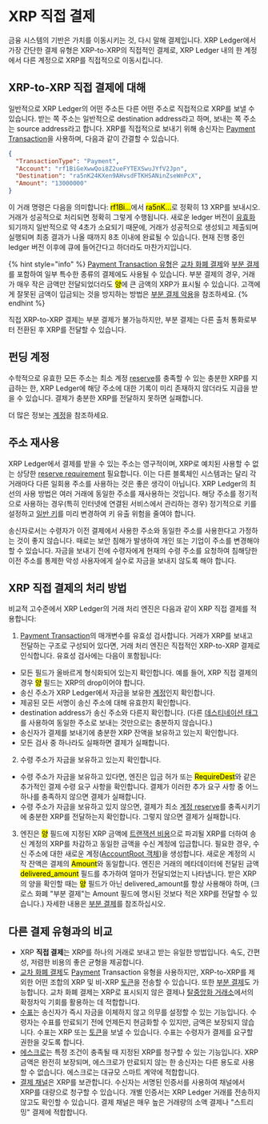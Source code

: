 # XRP 직접 결제

금융 시스템의 기반은 가치를 이동시키는 것, 다시 말해 결제입니다. XRP Ledger에서 가장 간단한 결제 유형은 XRP-to-XRP의 직접적인 결제로, XRP Ledger 내의 한 계정에서 다른 계정으로 XRP를 직접적으로 이동시킵니다.

## XRP-to-XRP 직접 결제에 대해

일반적으로 XRP Ledger의 어떤 주소든 다른 어떤 주소로 직접적으로 XRP를 보낼 수 있습니다. 받는 쪽 주소는 일반적으로 destination address라고 하며, 보내는 쪽 주소는 source address라고 합니다. XRP를 직접적으로 보내기 위해 송신자는 [Payment Transaction](../../references/xrp-ledger/undefined-1/undefined-1/payment.md)을 사용하며, 다음과 같이 간결할 수 있습니다.

```json
{
  "TransactionType": "Payment",
  "Account": "rf1BiGeXwwQoi8Z2ueFYTEXSwuJYfV2Jpn",
  "Destination": "ra5nK24KXen9AHvsdFTKHSANinZseWnPcX",
  "Amount": "13000000"
}
```

이 거래 명령은 다음을 의미합니다: <mark style="background-color:yellow;">rf1Bi...</mark>에서 <mark style="background-color:yellow;">ra5nK...</mark>로 정확히 13 XRP를 보내시오. 거래가 성공적으로 처리되면 정확히 그렇게 수행됩니다. 새로운 ledger 버전이 [유효화](../consensus-protocol/consensus-structure.md)되기까지 일반적으로 약 4초가 소요되기 때문에, 거래가 성공적으로 생성되고 제출되며 실행되며 최종 결과가 나올 때까지 8초 이내에 완료될 수 있습니다. 현재 진행 중인 ledger 버전 이후에 큐에 들어간다고 하더라도 마찬가지입니다.

{% hint style="info" %}
[Payment Transaction 유형](../../references/xrp-ledger/undefined-1/undefined-1/payment.md)은 [교차 화폐 결제](undefined.md)와 [부분 결제](undefined-3.md)를 포함하여 일부 특수한 종류의 결제에도 사용될 수 있습니다. 부분 결제의 경우, 거래가 매우 작은 금액만 전달되었더라도 <mark style="background-color:yellow;">양</mark>에 큰 금액의 XRP가 표시될 수 있습니다. 고객에게 잘못된 금액이 입금되는 것을 방지하는 방법은 [부분 결제 악용](undefined-3.md#undefined-4)을 참조하세요.
{% endhint %}

직접 XRP-to-XRP 결제는 부분 결제가 불가능하지만, 부분 결제는 다른 출처 통화로부터 전환된 후 XRP를 전달할 수 있습니다.

## 펀딩 계정

수학적으로 유효한 모든 주소는 최소 계정 [reserve](../undefined-3/undefined/reserves.md)를 충족할 수 있는 충분한 XRP를 지급하는 한, XRP Ledger에 해당 주소에 대한 기록이 미리 존재하지 않더라도 지급을 받을 수 있습니다. 결제가 충분한 XRP를 전달하지 못하면 실패합니다.

더 많은 정보는 [계정](../undefined-3/undefined/)을 참조하세요.

## 주소 재사용

XRP Ledger에서 결제를 받을 수 있는 주소는 영구적이며, XRP로 예치된 사용할 수 없는 상당한 [reserve requirement](https://xrpl.org/reserves.html) 필요합니다. 이는 다른 블록체인 시스템과는 달리 각 거래마다 다른 일회용 주소를 사용하는 것은 좋은 생각이 아닙니다. XRP Ledger의 최선의 사용 방법은 여러 거래에 동일한 주소를 재사용하는 것입니다. 해당 주소를 정기적으로 사용하는 경우(특히 인터넷에 연결된 서비스에서 관리하는 경우) 정기적으로 키를 설정하고 [일반 키](../undefined-3/undefined/undefined.md)를 미리 변경하여 키 유출 위험을 줄여야 합니다.

송신자로서는 수령자가 이전 결제에서 사용한 주소와 동일한 주소를 사용한다고 가정하는 것이 좋지 않습니다. 때로는 보안 침해가 발생하여 개인 또는 기업이 주소를 변경해야 할 수 있습니다. 자금을 보내기 전에 수령자에게 현재의 수령 주소를 요청하여 침해당한 이전 주소를 통제한 악성 사용자에게 실수로 자금을 보내지 않도록 해야 합니다.

## XRP 직접 결제의 처리 방법

비교적 고수준에서 XRP Ledger의 거래 처리 엔진은 다음과 같이 XRP 직접 결제를 적용합니다:

1. [Payment Transaction](../../references/xrp-ledger/undefined-1/undefined-1/payment.md)의 매개변수를 유효성 검사합니다. 거래가 XRP를 보내고 전달하는 구조로 구성되어 있다면, 거래 처리 엔진은 직접적인 XRP-to-XRP 결제로 인식합니다. 유효성 검사에는 다음이 포함됩니다:

* 모든 필드가 올바르게 형식화되어 있는지 확인합니다. 예를 들어, XRP 직접 결제의 경우 <mark style="background-color:yellow;">양</mark> 필드는 XRP의 drop이어야 합니다.
* 송신 주소가 XRP Ledger에서 자금을 보유한 [계정](../undefined-3/undefined/)인지 확인합니다.
* 제공된 모든 서명이 송신 주소에 대해 유효한지 확인합니다.
* destination address가 송신 주소와 다른지 확인합니다. (다른 [데스티네이션 태그](../transactions/source-and-destination-tags.md)를 사용하여 동일한 주소로 보내는 것만으로는 충분하지 않습니다.)
* 송신자가 결제를 보내기에 충분한 XRP 잔액을 보유하고 있는지 확인합니다.
* 모든 검사 중 하나라도 실패하면 결제가 실패합니다.

2. 수령 주소가 자금을 보유하고 있는지 확인합니다.

* 수령 주소가 자금을 보유하고 있다면, 엔진은 입금 허가 또는 <mark style="background-color:yellow;">RequireDest</mark>와 같은 추가적인 결제 수령 요구 사항을 확인합니다. 결제가 이러한 추가 요구 사항 중 어느 하나를 충족하지 않으면 결제가 실패합니다.
* 수령 주소가 자금을 보유하고 있지 않으면, 결제가 최소 [계정 reserve](../undefined-3/undefined/reserves.md)를 충족시키기에 충분한 XRP를 전달하는지 확인합니다. 그렇지 않으면 결제가 실패합니다.

3. 엔진은 <mark style="background-color:yellow;">양</mark> 필드에 지정된 XRP 금액에 [트랜잭션 비용](../transactions/transaction-cost.md)으로 파괴될 XRP를 더하여 송신 계정의 XRP를 차감하고 동일한 금액을 수신 계정에 입금합니다. 필요한 경우, 수신 주소에 대한 새로운 계정([AccountRoot 객체](../../references/xrp-ledger/ledger/ledger-1/accountroot.md))을 생성합니다. 새로운 계정의 시작 잔액은 결제의 <mark style="background-color:yellow;">Amount</mark>와 동일합니다. 엔진은 거래의 메타데이터에 전달된 금액 <mark style="background-color:yellow;">delivered\_amount</mark> 필드를 추가하여 얼마가 전달되었는지 나타냅니다. 받은 XRP의 양을 확인할 때는 <mark style="background-color:yellow;">양</mark> 필드가 아닌 delivered\_amount를 항상 사용해야 하며, (크로스 화폐 "부분 결제"는 Amount 필드에 명시된 것보다 적은 XRP를 전달할 수 있습니다.) 자세한 내용은 [부분 결제](undefined-3.md)를 참조하십시오.

## 다른 결제 유형과의 비교

* XRP **직접 결제**는 XRP를 하나의 거래로 보내고 받는 유일한 방법입니다. 속도, 간편성, 저렴한 비용의 좋은 균형을 제공합니다.
* [교차 화폐 결제](undefined.md)도 [Payment](../../references/xrp-ledger/undefined-1/undefined-1/payment.md) Transaction 유형을 사용하지만, XRP-to-XRP를 제외한 어떤 조합의 XRP 및 비-XRP [토큰](../undefined-2/)을 전송할 수 있습니다. 또한 [부분 결제](undefined-3.md)도 가능합니다. 교차 화폐 결제는 XRP로 표시되지 않은 결제나 [탈중앙화 거래소](../dex/)에서의 확정차익 기회를 활용하는 데 적합합니다.
* [수표](undefined-1.md)는 송신자가 즉시 자금을 이체하지 않고 의무를 설정할 수 있는 기능입니다. 수령자는 수표를 만료되기 전에 언제든지 현금화할 수 있지만, 금액은 보장되지 않습니다. 수표는 XRP 또는 [토큰](../undefined-2/)을 보낼 수 있습니다. 수표는 수령자가 결제를 요구할 권한을 갖도록 합니다.
* [에스크로](undefined-2.md)는 특정 조건이 충족될 때 지정된 XRP를 청구할 수 있는 기능입니다. XRP 금액은 완전히 보장되며, 에스크로가 만료되지 않는 한 송신자는 다른 용도로 사용할 수 없습니다. 에스크로는 대규모 스마트 계약에 적합합니다.
* [결제 채널](undefined-4.md)은 XRP를 보관합니다. 수신자는 서명된 인증서를 사용하여 채널에서 XRP를 대량으로 청구할 수 있습니다. 개별 인증서는 XRP Ledger 거래를 전송하지 않고도 확인할 수 있습니다. 결제 채널은 매우 높은 거래량의 소액 결제나 "스트리밍" 결제에 적합합니다.
